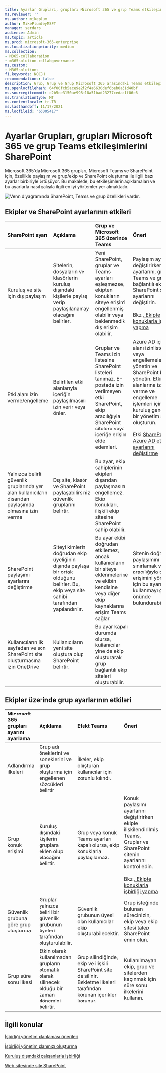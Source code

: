 ```yaml
---
title: Ayarlar Grupları, grupları Microsoft 365 ve grup Teams etkileşimlerini SharePoint
ms.reviewer: ''
ms.author: mikeplum
author: MikePlumleyMSFT
manager: serdars
audience: Admin
ms.topic: article
ms.prod: microsoft-365-enterprise
ms.localizationpriority: medium
ms.collection:
- M365-collaboration
- m365solution-collabgovernance
ms.custom:
- M365solutions
f1.keywords: NOCSH
recommendations: false
description: Grup, Grup ve Grup Microsoft 365 arasındaki Teams etkileşimleri SharePoint
ms.openlocfilehash: 64f00fcb5ace9e2f2f4a6630def6beb0a51d40bf
ms.sourcegitcommit: c2b5ce3150ae998e18a51bad23277cedad1f06c6
ms.translationtype: MT
ms.contentlocale: tr-TR
ms.lasthandoff: 11/17/2021
ms.locfileid: "63005417"
---
```

# <a name="settings-interactions-between-microsoft-365-groups-teams-and-sharepoint"></a>Ayarlar Grupları, grupları Microsoft 365 ve grup Teams etkileşimlerini SharePoint

Microsoft 365'da Microsoft 365 grupları, Microsoft Teams ve SharePoint için, özellikle paylaşım ve grup/ekip ve SharePoint oluşturma ile ilgili bazı ayarlar birbiriyle örtüşüyor. Bu makalede, bu etkileşimlerin açıklamaları ve bu ayarlarla nasıl çalışıla ilgili en iyi yöntemler yer almaktadır.

![Venn diyagramında SharePoint, Teams ve grup özellikleri vardır.](../media/teams-groups-sharepoint-venn.png)

## <a name="the-effects-of-sharepoint-settings-on-groups-and-teams"></a>Ekipler ve SharePoint ayarlarının etkileri

|SharePoint ayarı|Açıklama|Grup ve Microsoft 365 üzerinde Teams|Öneri|
|:-----------------|:----------|:---------------------------------------|:-------------|
|Kuruluş ve site için dış paylaşım|Sitelerin, dosyaların ve klasörlerin kuruluş dışındaki kişilerle paylaş verip paylaşılanamay olacağını belirler.|Yeni SharePoint, gruplar ve Teams ayarları eşleşmezse, ekipten konukların siteye erişimi engellenmiş olabilir veya beklenmedik dış erişim olabilir.|Paylaşım ayarlarını değiştirirken Grup ayarlarını, grup Teams ve grup bağlantılı ekip SharePoint site ayarlarını değiştirin.<br><br> Bkz [. Ekipte konuklarla işbirliği yapma](./collaborate-as-team.md)|
|Etki alanı izin verme/engelleme|Belirtilen etki alanlarıyla içeriğin paylaşılmasını izin verir veya önler.|Gruplar ve Teams izin listesine SharePoint listeleri tanımaz. E-postada izin verilmeyen etki SharePoint, ekip aracılığıyla SharePoint sitelere veya içeriğe erişim elde edemleri.|Azure AD için etki alanı izinlistelerini veya engellemelerini yönetin ve SharePoint birlikte yönetin. Etki alanlarına izin verme ve engelleme işlemleri için kuruluş genelinde bir yönetim süreci oluşturun.<br><br>Etki [SharePoint ve](/sharepoint/restricted-domains-sharing) [Azure AD etki alanı ayarlarını değiştirme](/azure/active-directory/b2b/allow-deny-list)|
|Yalnızca belirli güvenlik gruplarında yer alan kullanıcıların dışarıdan paylaşımda  olmasına izin verme|Dış site, klasör ve SharePoint paylaşabilirsiniz güvenlik gruplarını belirtir.|Bu ayar, ekip sahiplerinin ekipleri dışarıdan paylaşmasını engellemez. Ekip konukları, ilişkili ekip sitesine SharePoint sahip olabilir.||
|SharePoint paylaşımı ayarlarını değiştirme|Siteyi kimlerin doğrudan ekip üyeliğinin dışında paylaşa bir ortak olduğunu belirler. Bu, ekip veya site sahibi tarafından yapılandırılır.|Bu ayar ekibi doğrudan etkilemez, ancak kullanıcıların bir siteye eklenmelerine ve ekibin kendisine veya diğer ekip kaynaklarına erişim Teams sağlar|Sitenin doğrudan paylaşımını sınırlamak ve ekip aracılığıyla site erişimini yönetmek için bu ayarı kullanmayı göz önünde bulundurabilirsiniz.|
|Kullanıcıların ilk sayfadan ve son SharePoint site oluşturmasına izin OneDrive|Kullanıcıların yeni site oluştura olup SharePoint belirtir.|Bu ayar kapalı durumda olursa, kullanıcılar yine de ekip oluşturarak grup bağlantılı ekip siteleri oluşturabilir.||

## <a name="the-effects-of-groups-settings-on-teams"></a>Ekipler üzerinde grup ayarlarının etkileri

|Microsoft 365 grupları ayarını ayarlama|Açıklama|Efekt Teams|Öneri|
|:---------------------------|:----------|:--------------|:-------------|
|Adlandırma ilkeleri|Grup adı öneklerini ve soneklerini ve grup oluşturma için engellenen sözcükleri belirtir|İlkeler, ekip oluşturan kullanıcılar için zorunlu kılındı.||
|Grup konuk erişimi|Kuruluş dışındaki kişilerin gruplara eklen olup olacağını belirtir.|Grup veya konuk Teams ayarları kapalı olursa, ekip konuklarla paylaşılamaz.|Konuk paylaşımı ayarlarını değiştirirken ekiple ilişkilendirilmiş Teams, Gruplar ve SharePoint sitenin ayarlarını kontrol edin.<br><br> Bkz [. Ekipte konuklarla işbirliği yapma](./collaborate-as-team.md)|
|Güvenlik grubuna göre grup oluşturma|Gruplar yalnızca belirli bir güvenlik grubunun üyeleri tarafından oluşturulabilir.|Güvenlik grubunun üyesi olan kullanıcılar ekip oluşturabilecektir.|Grup isteğinde bulunan sürecinizin, ekip veya ekip sitesi talep SharePoint emin olun.|
|Grup süre sonu ilkesi|Etkin olarak kullanılmadan grupların otomatik olarak silinecek olduğu bir zaman dönemini belirtir.|Grup silindiğinde, ekip ve ilişkili SharePoint site de silinir. Bekletme ilkeleri tarafından korunan içerikler korunur.|Kullanılmayan ekip, grup ve sitelerden kaçınmak için süre sonu ilkelerini kullanın.|

## <a name="related-topics"></a>İlgili konular

[İşbirliği yönetim planlaması önerileri](collaboration-governance-overview.md#collaboration-governance-planning-recommendations)

[İşbirliği yönetim planınızı oluşturma](collaboration-governance-first.md)

[Kuruluş dışındaki çalışanlarla işbirliği](./collaborate-with-people-outside-your-organization.md)

[Web sitesinde site SharePoint](/sharepoint/manage-site-creation)